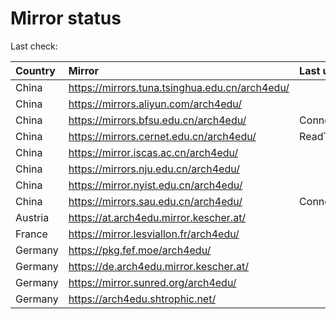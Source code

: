 <script src="./time.js"></script>
# Mirror status
Last check: <script type="text/javascript">localize(1749202029.237715);</script>

|Country|Mirror|Last update|
|:------|:-----|:----------|
|China|https://mirrors.tuna.tsinghua.edu.cn/arch4edu/|<script type="text/javascript">localize(1749151135);</script>|
|China|https://mirrors.aliyun.com/arch4edu/|<script type="text/javascript">localize(1749192556);</script>|
|China|https://mirrors.bfsu.edu.cn/arch4edu/|ConnectionError|
|China|https://mirrors.cernet.edu.cn/arch4edu/|ReadTimeout|
|China|https://mirror.iscas.ac.cn/arch4edu/|<script type="text/javascript">localize(1749151135);</script>|
|China|https://mirrors.nju.edu.cn/arch4edu/|<script type="text/javascript">localize(1749106437);</script>|
|China|https://mirror.nyist.edu.cn/arch4edu/|<script type="text/javascript">localize(1749151135);</script>|
|China|https://mirrors.sau.edu.cn/arch4edu/|ConnectionError|
|Austria|https://at.arch4edu.mirror.kescher.at/|<script type="text/javascript">localize(1749151135);</script>|
|France|https://mirror.lesviallon.fr/arch4edu/|<script type="text/javascript">localize(1749020703);</script>|
|Germany|https://pkg.fef.moe/arch4edu/|<script type="text/javascript">localize(1749151135);</script>|
|Germany|https://de.arch4edu.mirror.kescher.at/|<script type="text/javascript">localize(1749151135);</script>|
|Germany|https://mirror.sunred.org/arch4edu/|<script type="text/javascript">localize(1749151135);</script>|
|Germany|https://arch4edu.shtrophic.net/|<script type="text/javascript">localize(1749151135);</script>|

<script src="./tablefilter/tablefilter.js"></script>
<script src="./table.js"></script>